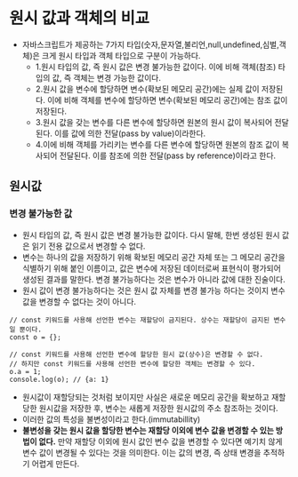 # 원시 값과 객체의 비교

- 자바스크립트가 제공하는 7가지 타입(숫자,문자열,불리언,null,undefined,심벌,객체)은 크게
  원시 타입과 객체 타입으로 구분이 가능하다.
  - 1.원시 타입의 값, 즉 원시 값은 변경 불가능한 값이다. 이에 비해 객체(참조) 타입의 값, 즉 객체는 변경 가능한 값이다.
  - 2.원시 값을 변수에 할당하면 변수(확보된 메모리 공간)에는 실제 값이 저장된다. 이에 비해 객체를 변수에 할당하면 변수(확보된 메모리 공간)에는 참조 값이
    저장된다.
  - 3.원시 값을 갖는 변수를 다른 변수에 할당하면 원본의 원시 값이 복사되어 전달된다. 이를 값에 의한 전달(pass by value)이라한다.
  - 4.이에 비해 객체를 가리키는 변수를 다른 변수에 할당하면 원본의 참조 값이 복사되어 전달된다. 이를 참조에 의한
      전달(pass by reference)이라고 한다.

## 원시값

### 변경 불가능한 값

- 원시 타입의 값, 즉 원시 값은 변경 불가능한 값이다. 다시 말해, 한번 생성된 원시 값은 읽기 전용 값으로서 변경할 수 없다.
- 변수는 하나의 값을 저장하기 위해 확보된 메모리 공간 자체 또는 그 메모리 공간을 식별하기 위해 붙인 이름이고, 값은 변수에 저장된
  데이터로써 표현식이 평가되어 생성된 결과를 말한다. 변경 불가능하다는 것은 변수가 아니라 값에 대한 진술이다.
- 원시 값이 변경 불가능하다는 것은 원시 값 자체를 변경 불가능 하다는 것이지 변수 값을 변경할 수 없다는 것이 아니다.
```
// const 키워드를 사용해 선언한 변수는 재할당이 금지된다. 상수는 재할당이 금지된 변수일 뿐이다.
const o = {};

// const 키워드를 사용해 선언한 변수에 할당한 원시 값(상수)은 변경할 수 없다.
// 하지만 const 키워드를 사용해 선언한 변수에 할당한 객체는 변경할 수 있다.
o.a = 1;
console.log(o); // {a: 1}
```
- 원시값이 재할당되는 것처럼 보이지만 사실은 새로운 메모리 공간을 확보하고 재할당한 원시값을 저장한 후, 변수는
  새롭게 저장한 원시값의 주소 참조하는 것이다.
- 이러한 값의 특성을 불변성이라고 한다.(immutabillity)
- **불변성을 갖는 원시 값을 할당한 변수는 재할당 이외에 변수 값을 변경할 수 있는 방법이 없다.** 만약
  재할당 이외에 원시 값인 변수 값을 변경할 수 있다면 예기치 않게 변수 값이 변경될 수 있다는 것을 의미한다.
  이는 값의 변경, 즉 상태 변경을 추적하기 어렵게 만든다.